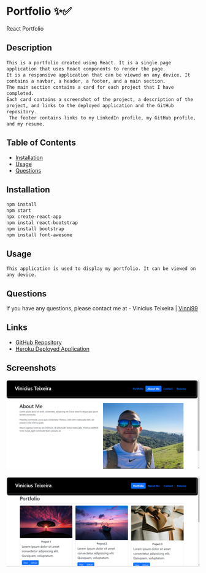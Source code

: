 # Portfolio ✨✅
React Portfolio


## Description

```
This is a portfolio created using React. It is a single page application that uses React components to render the page. 
It is a responsive application that can be viewed on any device. It contains a navbar, a header, a footer, and a main section. 
The main section contains a card for each project that I have completed. 
Each card contains a screenshot of the project, a description of the project, and links to the deployed application and the GitHub repository.
 The footer contains links to my LinkedIn profile, my GitHub profile, and my resume. 
```

## Table of Contents

* [Installation](#installation)
* [Usage](#usage)
* [Questions](#questions)

## Installation

```
npm install
npm start
npx create-react-app
npm instal react-bootstrap
npm install bootstrap
npm install font-awesome
```

## Usage

```
This application is used to display my portfolio. It can be viewed on any device.
```

## Questions

If you have any questions, please contact me at  - Vinícius Teixeira | [Vinni99](https://github.com/Vinni99)

## Links

* [GitHub Repository](https://github.com/Vinni99/Portofolio.git)
* [Heroku Deployed Application]()

## Screenshots

![Alt text](portofolio/src/components/screenshot/Screenshot1.png)

![Alt text](portofolio/src/components/screenshot/Screenshot2.png)
